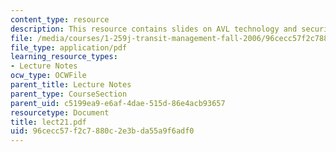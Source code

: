 ```yaml
---
content_type: resource
description: This resource contains slides on AVL technology and security.
file: /media/courses/1-259j-transit-management-fall-2006/96cecc57f2c7880c2e3bda55a9f6adf0_lect21.pdf
file_type: application/pdf
learning_resource_types:
- Lecture Notes
ocw_type: OCWFile
parent_title: Lecture Notes
parent_type: CourseSection
parent_uid: c5199ea9-e6af-4dae-515d-86e4acb93657
resourcetype: Document
title: lect21.pdf
uid: 96cecc57-f2c7-880c-2e3b-da55a9f6adf0
---
```

